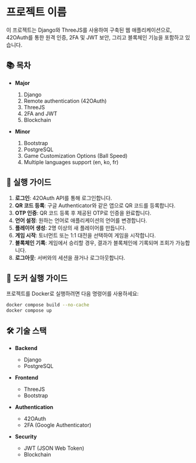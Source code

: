 # 프로젝트 이름

이 프로젝트는 Django와 ThreeJS를 사용하여 구축된 웹 애플리케이션으로, 42OAuth를 통한 원격 인증, 2FA 및 JWT 보안, 그리고 블록체인 기능을 포함하고 있습니다.

## 📚 목차

- **Major**
  1. Django
  2. Remote authentication (42OAuth)
  3. ThreeJS
  4. 2FA and JWT
  5. Blockchain 

- **Minor**
  1. Bootstrap
  2. PostgreSQL
  3. Game Customization Options (Ball Speed)
  4. Multiple languages support (en, ko, fr)

## 🚀 실행 가이드

1. **로그인**: 42OAuth API를 통해 로그인합니다.
2. **QR 코드 등록**: 구글 Authenticator와 같은 앱으로 QR 코드를 등록합니다.
3. **OTP 인증**: QR 코드 등록 후 제공된 OTP로 인증을 완료합니다.
4. **언어 설정**: 원하는 언어로 애플리케이션의 언어를 변경합니다.
5. **플레이어 생성**: 2명 이상의 새 플레이어를 만듭니다.
6. **게임 시작**: 토너먼트 또는 1:1 대전을 선택하여 게임을 시작합니다.
7. **블록체인 기록**: 게임에서 승리할 경우, 결과가 블록체인에 기록되며 조회가 가능합니다.
8. **로그아웃**: 서버와의 세션을 끊거나 로그아웃합니다.

## 🐳 도커 실행 가이드

프로젝트를 Docker로 실행하려면 다음 명령어를 사용하세요:

```bash
docker compose build --no-cache
docker compose up
```


## 🛠️ 기술 스택

- **Backend**
  - Django
  - PostgreSQL

- **Frontend**
  - ThreeJS
  - Bootstrap

- **Authentication**
  - 42OAuth
  - 2FA (Google Authenticator)

- **Security**
  - JWT (JSON Web Token)
  - Blockchain
